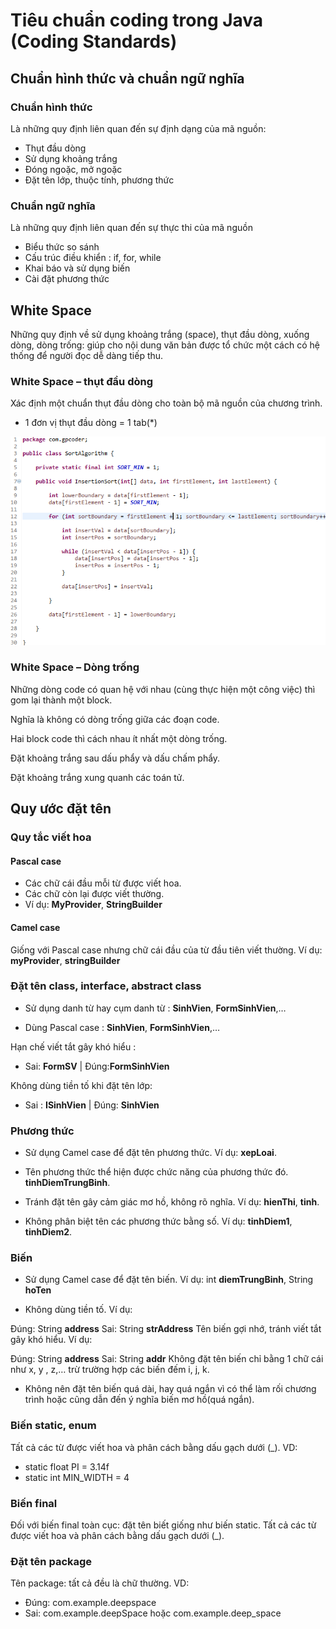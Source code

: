 # Tiêu chuẩn coding trong Java (Coding Standards)

## Chuẩn hình thức và chuẩn ngữ nghĩa

### Chuẩn hình thức

Là những quy định liên quan đến sự định dạng của mã nguồn:

- Thụt đầu dòng
- Sử dụng khoảng trắng
- Đóng ngoặc, mở ngoặc
- Đặt tên lớp, thuộc tính, phương thức

### Chuẩn ngữ nghĩa

Là những quy định liên quan đến sự thực thi của mã nguồn

- Biểu thức so sánh
- Cấu trúc điều khiển : if, for, while
- Khai báo và sử dụng biến
- Cài đặt phương thức

## White Space

Những quy định về sử dụng khoảng trắng (space), thụt đầu dòng, xuống dòng, dòng trống: giúp cho nội dung văn bản được tổ chức một cách có hệ thống để người đọc dễ dàng tiếp thu.

### White Space – thụt đầu dòng

Xác định một chuẩn thụt đầu dòng cho toàn bộ mã nguồn của chương trình.

- 1 đơn vị thụt đầu dòng = 1 tab(*)

![GitHub Logo](../../../../../resources/img/3_java-coding-standard-2.png)


### White Space – Dòng trống

Những dòng code có quan hệ với nhau (cùng thực hiện một công việc) thì gom lại thành một block.

Nghĩa là không có dòng trống giữa các đoạn code.

Hai block code thì cách nhau ít nhất một dòng trống.

Đặt khoảng trắng sau dấu phẩy và dấu chấm phẩy.

Đặt khoảng trắng xung quanh các toán tử.

## Quy ước đặt tên

### Quy tắc viết hoa

#### Pascal case

- Các chữ cái đầu mỗi từ được viết hoa.
- Các chữ còn lại được viết thường.
- Ví dụ: **MyProvider**, **StringBuilder**

#### Camel case

Giống với Pascal case nhưng chữ cái đầu của từ đầu tiên viết thường.
Ví dụ: **myProvider**, **stringBuilder**

### Đặt tên class,  interface, abstract class

- Sử dụng danh từ hay cụm danh từ : **SinhVien**, **FormSinhVien**,…

- Dùng Pascal case : **SinhVien**, **FormSinhVien**,…

Hạn chế viết tắt gây khó hiểu :

- Sai: **FormSV** | Đúng:**FormSinhVien**

Không dùng tiền tố khi đặt tên lớp:

- Sai : **ISinhVien**   | Đúng: **SinhVien**

### Phương thức

- Sử dụng Camel case để đặt tên phương thức. Ví dụ: **xepLoai**.

- Tên phương thức thể hiện được chức năng của phương thức đó. **tinhDiemTrungBinh**.

- Tránh đặt tên gây cảm giác mơ hồ, không rõ nghĩa. Ví dụ: **hienThi**, **tinh**.

- Không phân biệt tên các phương thức bằng số. Ví dụ: **tinhDiem1**, **tinhDiem2**.

### Biến

- Sử dụng Camel case để đặt tên biến. Ví dụ: int **diemTrungBinh**, String **hoTen**

- Không dùng tiền tố. Ví dụ:

Đúng: String **address**
Sai: String **strAddress**
Tên biến gợi nhớ, tránh viết tắt gây khó hiểu. Ví dụ:

Đúng: String **address**
Sai: String **addr**
Không đặt tên biến chỉ bằng 1 chữ cái như x, y , z,… trừ trường hợp các biến đếm i, j, k.

- Không nên đặt tên biến quá dài, hay quá ngắn vì có thể làm rối chương trình hoặc cũng dẫn đến ý nghĩa biến mơ hồ(quá ngắn).

### Biến static, enum

Tất cả các từ được viết hoa và phân cách bằng dấu gạch dưới (_). VD:

- static float PI = 3.14f
- static int MIN_WIDTH = 4

### Biến final

Đối với biến final toàn cục: đặt tên biết giống như biến static. Tất cả các từ được viết hoa và phân cách bằng dấu gạch dưới (_).

### Đặt tên package

Tên package: tất cả đều là chữ thường. VD:

- Đúng: com.example.deepspace
- Sai: com.example.deepSpace hoặc com.example.deep_space





